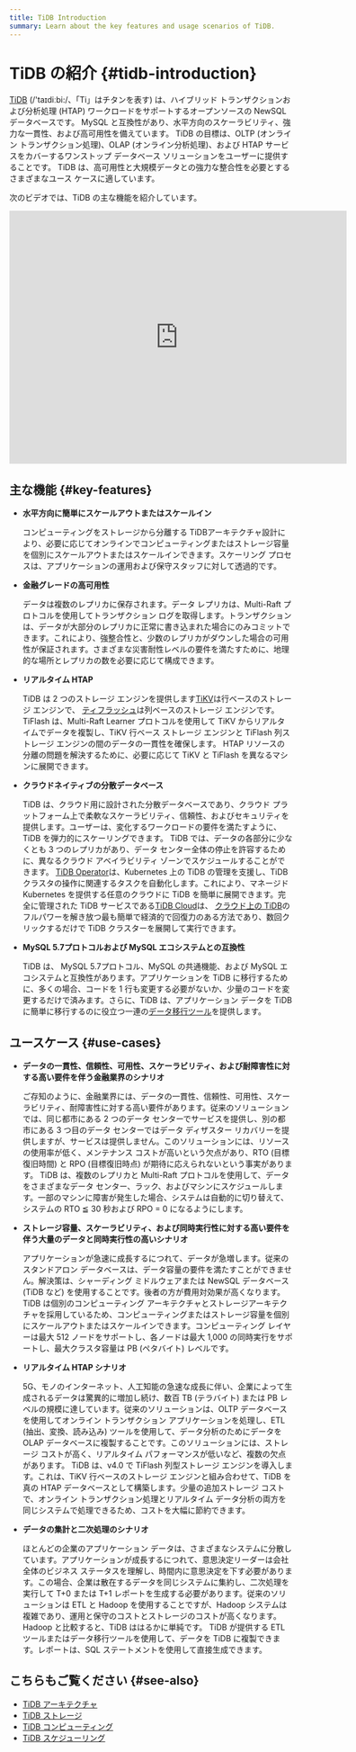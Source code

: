 ```yaml
---
title: TiDB Introduction
summary: Learn about the key features and usage scenarios of TiDB.
---
```


# TiDB の紹介 {#tidb-introduction}

[TiDB](https://github.com/pingcap/tidb) (/&#39;taɪdiːbi:/、「Ti」はチタンを表す) は、ハイブリッド トランザクションおよび分析処理 (HTAP) ワークロードをサポートするオープンソースの NewSQL データベースです。 MySQL と互換性があり、水平方向のスケーラビリティ、強力な一貫性、および高可用性を備えています。 TiDB の目標は、OLTP (オンライン トランザクション処理)、OLAP (オンライン分析処理)、および HTAP サービスをカバーするワンストップ データベース ソリューションをユーザーに提供することです。 TiDB は、高可用性と大規模データとの強力な整合性を必要とするさまざまなユース ケースに適しています。

次のビデオでは、TiDB の主な機能を紹介しています。

<iframe width="600" height="450" src="https://www.youtube.com/embed/aWBNNPm21zg" title="なぜ TiDB なのか?" frameborder="0" allow="accelerometer; autoplay; clipboard-write; encrypted-media; gyroscope; picture-in-picture" allowfullscreen></iframe>

## 主な機能 {#key-features}

-   **水平方向に簡単にスケールアウトまたはスケールイン**

    コンピューティングをストレージから分離する TiDBアーキテクチャ設計により、必要に応じてオンラインでコンピューティングまたはストレージ容量を個別にスケールアウトまたはスケールインできます。スケーリング プロセスは、アプリケーションの運用および保守スタッフに対して透過的です。

-   **金融グレードの高可用性**

    データは複数のレプリカに保存されます。データ レプリカは、Multi-Raft プロトコルを使用してトランザクション ログを取得します。トランザクションは、データが大部分のレプリカに正常に書き込まれた場合にのみコミットできます。これにより、強整合性と、少数のレプリカがダウンした場合の可用性が保証されます。さまざまな災害耐性レベルの要件を満たすために、地理的な場所とレプリカの数を必要に応じて構成できます。

-   **リアルタイム HTAP**

    TiDB は 2 つのストレージ エンジンを提供します[TiKV](/tikv-overview.md)は行ベースのストレージ エンジンで、 [ティフラッシュ](/tiflash/tiflash-overview.md)は列ベースのストレージ エンジンです。 TiFlash は、Multi-Raft Learner プロトコルを使用して TiKV からリアルタイムでデータを複製し、TiKV 行ベース ストレージ エンジンと TiFlash 列ストレージ エンジンの間のデータの一貫性を確保します。 HTAP リソースの分離の問題を解決するために、必要に応じて TiKV と TiFlash を異なるマシンに展開できます。

-   **クラウドネイティブの分散データベース**

    TiDB は、クラウド用に設計された分散データベースであり、クラウド プラットフォーム上で柔軟なスケーラビリティ、信頼性、およびセキュリティを提供します。ユーザーは、変化するワークロードの要件を満たすように、TiDB を弾力的にスケーリングできます。 TiDB では、データの各部分に少なくとも 3 つのレプリカがあり、データ センター全体の停止を許容するために、異なるクラウド アベイラビリティ ゾーンでスケジュールすることができます。 [TiDB Operator](https://docs.pingcap.com/tidb-in-kubernetes/stable/tidb-operator-overview)は、Kubernetes 上の TiDB の管理を支援し、TiDBクラスタの操作に関連するタスクを自動化します。これにより、マネージド Kubernetes を提供する任意のクラウドに TiDB を簡単に展開できます。完全に管理された TiDB サービスである[TiDB Cloud](https://pingcap.com/tidb-cloud/)は、 [クラウド上の TiDB](https://docs.pingcap.com/tidbcloud/)のフルパワーを解き放つ最も簡単で経済的で回復力のある方法であり、数回クリックするだけで TiDB クラスターを展開して実行できます。

-   **MySQL 5.7プロトコルおよび MySQL エコシステムとの互換性**

    TiDB は、 MySQL 5.7プロトコル、MySQL の共通機能、および MySQL エコシステムと互換性があります。アプリケーションを TiDB に移行するために、多くの場合、コードを 1 行も変更する必要がないか、少量のコードを変更するだけで済みます。さらに、TiDB は、アプリケーション データを TiDB に簡単に移行するのに役立つ一連の[データ移行ツール](/ecosystem-tool-user-guide.md)を提供します。

## ユースケース {#use-cases}

-   **データの一貫性、信頼性、可用性、スケーラビリティ、および耐障害性に対する高い要件を伴う金融業界のシナリオ**

    ご存知のように、金融業界には、データの一貫性、信頼性、可用性、スケーラビリティ、耐障害性に対する高い要件があります。従来のソリューションでは、同じ都市にある 2 つのデータ センターでサービスを提供し、別の都市にある 3 つ目のデータ センターではデータ ディザスター リカバリーを提供しますが、サービスは提供しません。このソリューションには、リソースの使用率が低く、メンテナンス コストが高いという欠点があり、RTO (目標復旧時間) と RPO (目標復旧時点) が期待に応えられないという事実があります。 TiDB は、複数のレプリカと Multi-Raft プロトコルを使用して、データをさまざまなデータ センター、ラック、およびマシンにスケジュールします。一部のマシンに障害が発生した場合、システムは自動的に切り替えて、システムの RTO ≦ 30 秒および RPO = 0 になるようにします。

-   **ストレージ容量、スケーラビリティ、および同時実行性に対する高い要件を伴う大量のデータと同時実行性の高いシナリオ**

    アプリケーションが急速に成長するにつれて、データが急増します。従来のスタンドアロン データベースは、データ容量の要件を満たすことができません。解決策は、シャーディング ミドルウェアまたは NewSQL データベース (TiDB など) を使用することです。後者の方が費用対効果が高くなります。 TiDB は個別のコンピューティング アーキテクチャとストレージアーキテクチャを採用しているため、コンピューティングまたはストレージ容量を個別にスケールアウトまたはスケールインできます。コンピューティング レイヤーは最大 512 ノードをサポートし、各ノードは最大 1,000 の同時実行をサポートし、最大クラスタ容量は PB (ペタバイト) レベルです。

-   **リアルタイム HTAP シナリオ**

    5G、モノのインターネット、人工知能の急速な成長に伴い、企業によって生成されるデータは驚異的に増加し続け、数百 TB (テラバイト) または PB レベルの規模に達しています。従来のソリューションは、OLTP データベースを使用してオンライン トランザクション アプリケーションを処理し、ETL (抽出、変換、読み込み) ツールを使用して、データ分析のためにデータを OLAP データベースに複製することです。このソリューションには、ストレージ コストが高く、リアルタイム パフォーマンスが低いなど、複数の欠点があります。 TiDB は、v4.0 で TiFlash 列型ストレージ エンジンを導入します。これは、TiKV 行ベースのストレージ エンジンと組み合わせて、TiDB を真の HTAP データベースとして構築します。少量の追加ストレージ コストで、オンライン トランザクション処理とリアルタイム データ分析の両方を同じシステムで処理できるため、コストを大幅に節約できます。

-   **データの集計と二次処理のシナリオ**

    ほとんどの企業のアプリケーション データは、さまざまなシステムに分散しています。アプリケーションが成長するにつれて、意思決定リーダーは会社全体のビジネス ステータスを理解し、時間内に意思決定を下す必要があります。この場合、企業は散在するデータを同じシステムに集約し、二次処理を実行して T+0 または T+1 レポートを生成する必要があります。従来のソリューションは ETL と Hadoop を使用することですが、Hadoop システムは複雑であり、運用と保守のコストとストレージのコストが高くなります。 Hadoop と比較すると、TiDB ははるかに単純です。 TiDB が提供する ETL ツールまたはデータ移行ツールを使用して、データを TiDB に複製できます。レポートは、SQL ステートメントを使用して直接生成できます。

## こちらもご覧ください {#see-also}

-   [TiDB アーキテクチャ](/tidb-architecture.md)
-   [TiDB ストレージ](/tidb-storage.md)
-   [TiDB コンピューティング](/tidb-computing.md)
-   [TiDB スケジューリング](/tidb-scheduling.md)
